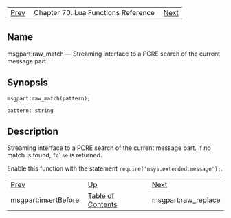 |     |     |     |
| --- | --- | --- |
| [Prev](lua.ref.msgpart_insertBefore)  | Chapter 70. Lua Functions Reference |  [Next](lua.ref.msgpart_raw_replace) |

<a name="lua.ref.msgpart_raw_match"></a>
## Name

msgpart:raw_match — Streaming interface to a PCRE search of the current message part

<a name="idp17154736"></a>
## Synopsis

`msgpart:raw_match(pattern);`

`pattern: string`<a name="idp17157664"></a>
## Description

Streaming interface to a PCRE search of the current message part. If no match is found, `false` is returned.

Enable this function with the statement `require('msys.extended.message');`.

|     |     |     |
| --- | --- | --- |
| [Prev](lua.ref.msgpart_insertBefore)  | [Up](lua.function.details) |  [Next](lua.ref.msgpart_raw_replace) |
| msgpart:insertBefore  | [Table of Contents](index) |  msgpart:raw_replace |

